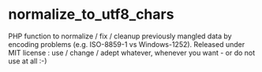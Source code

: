 # normalize_to_utf8_chars
PHP function to normalize / fix / cleanup previously mangled data by encoding problems (e.g. ISO-8859-1 vs Windows-1252). Released under MIT license : use / change / adept whatever, whenever you want - or do not use at all :-)
